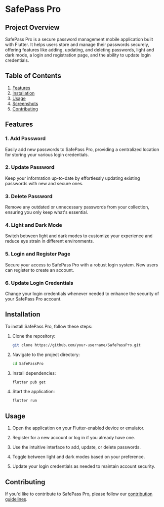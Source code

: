 
# SafePass Pro

## Project Overview

SafePass Pro is a secure password management mobile application built with Flutter. It helps users store and manage their passwords securely, offering features like adding, updating, and deleting passwords, light and dark mode, a login and registration page, and the ability to update login credentials.

## Table of Contents

1. [Features](#features)
2. [Installation](#installation)
3. [Usage](#usage)
4. [Screenshots](#screenshots)
5. [Contributing](#contributing)


## Features

### 1. Add Password

Easily add new passwords to SafePass Pro, providing a centralized location for storing your various login credentials.

### 2. Update Password

Keep your information up-to-date by effortlessly updating existing passwords with new and secure ones.

### 3. Delete Password

Remove any outdated or unnecessary passwords from your collection, ensuring you only keep what's essential.

### 4. Light and Dark Mode

Switch between light and dark modes to customize your experience and reduce eye strain in different environments.

### 5. Login and Register Page

Secure your access to SafePass Pro with a robust login system. New users can register to create an account.

### 6. Update Login Credentials

Change your login credentials whenever needed to enhance the security of your SafePass Pro account.

## Installation

To install SafePass Pro, follow these steps:

1. Clone the repository:

   ```bash
   git clone https://github.com/your-username/SafePassPro.git
   ```

2. Navigate to the project directory:

   ```bash
   cd SafePassPro
   ```

3. Install dependencies:

   ```bash
   flutter pub get
   ```

4. Start the application:

   ```bash
   flutter run
   ```

## Usage

1. Open the application on your Flutter-enabled device or emulator.

2. Register for a new account or log in if you already have one.

3. Use the intuitive interface to add, update, or delete passwords.

4. Toggle between light and dark modes based on your preference.

5. Update your login credentials as needed to maintain account security.



## Contributing

If you'd like to contribute to SafePass Pro, please follow our [contribution guidelines](CONTRIBUTING.md).

